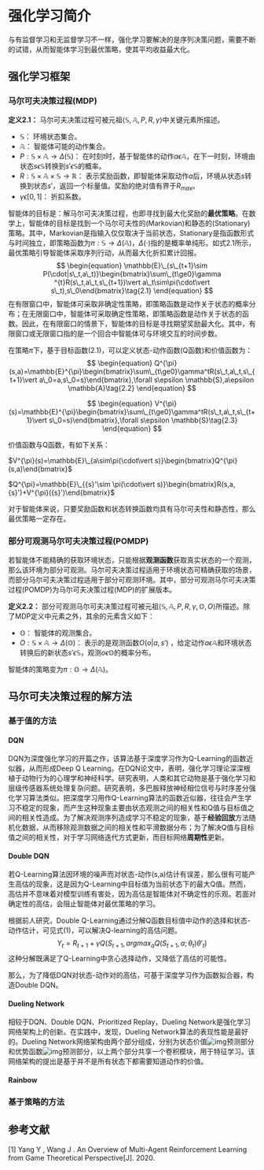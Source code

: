 # 强化学习简介

与有监督学习和无监督学习不一样，强化学习要解决的是序列决策问题，需要不断的试错，从而智能体学习到最优策略，使其平均收益最大化。

## 强化学习框架

### 马尔可夫决策过程(MDP) 

**定义2.1：** 马尔可夫决策过程可被元祖$\langle \mathbb{S},\mathbb{A},P,R,\gamma \rangle$中关键元素所描述。

- $\mathbb{S}：$ 环境状态集合。
- $\mathbb{A}：$ 智能体可能的动作集合。
- $P:\mathbb{S}\times\mathbb{A}\to\Delta(\mathbb{S})：$ 在时刻$t$时，基于智能体的动作$a\epsilon\mathbb{A}$，在下一时刻，环境由状态$s\epsilon\mathbb{S}$转换到${s}'\epsilon\mathbb{S}$的概率。
- $R:\mathbb{S}\times\mathbb{A}\times\mathbb{S}\to\mathbb{R}：$ 表示奖励函数，即智能体采取动作$a$后，环境从状态$s$转换到状态${s}'$，返回一个标量值。奖励的绝对值有界于$R_{max}$。
- $\gamma\epsilon[0,1]：$ 折扣系数。

智能体的目标是：解马尔可夫决策过程，也即寻找到最大化奖励的**最优策略**。在数学上，智能体的目标是找到一个马尔可夫性的(Markovian)和静态的(Stationary)策略。其中，Markovian是指输入仅仅取决于当前状态，Stationary是指函数形式与时间独立，即策略函数为$\pi:\mathbb{S}\to\Delta(\mathbb{A})$，$\Delta(\cdot)$指的是概率单纯形。如式2.1所示，最优策略引导智能体采取序列行动，从而最大化折扣累计回报。
$$
\begin{equation}
\mathbb{E}\_{s\_{t+1}\sim P(\cdot|s\_t,a\_t)}\begin{bmatrix}\sum\_{t\ge0}\gamma ^{t}R(s\_t,a\_t,s\_{t+1})\vert a\_t\sim\pi(\cdot\vert s\_t),s\_0\end{bmatrix}\tag{2.1}
\end{equation}
$$
在有限窗口中，智能体可采取非确定性策略，即策略函数是动作关于状态的概率分布；在无限窗口中，智能体可采取确定性策略，即策略函数是动作关于状态的函数。因此，在有限窗口的情景下，智能体的目标是寻找期望奖励最大化。其中，有限窗口或无限窗口指的是一个回合中智能体可与环境交互的时间步数。

在策略$\pi$下，基于目标函数(2.1)，可以定义状态-动作函数(Q函数)和价值函数为：
$$
\begin{equation}
Q^{\pi}(s,a)=\mathbb{E}^{\pi}\begin{bmatrix}\sum\_{t\ge0}\gamma^tR(s\_t,a\_t,s\_{t+1}\vert a\_0=a,s\_0=s)\end{bmatrix},\forall s\epsilon \mathbb{S},a\epsilon \mathbb{A}\tag{2.2}
\end{equation}
$$

$$
\begin{equation}
V^{\pi}(s)=\mathbb{E}^{\pi}\begin{bmatrix}\sum\_{t\ge0}\gamma^tR(s\_t,a\_t,s\_{t+1}\vert s\_0=s)\end{bmatrix},\forall s\epsilon \mathbb{S}\tag{2.3}
\end{equation}
$$

价值函数与Q函数，有如下关系：

$V^{\pi}(s)=\mathbb{E}\_{a\sim\pi(\cdot\vert s)}\begin{bmatrix}Q^{\pi}(s,a)\end{bmatrix}$

$Q^{\pi}=\mathbb{E}\_{{s}'\sim \pi(\cdot\vert s)}\begin{bmatrix}R(s,a,{s}')+V^{\pi}({s}')\end{bmatrix}$

 对于智能体来说，只要奖励函数和状态转换函数均具有马尔可夫性和静态性，那么最优策略一定存在。



### 部分可观测马尔可夫决策过程(POMDP)

若智能体不能精确的获取环境状态，只能根据**观测函数**获取真实状态的一个观测，那么该环境为部分可观测。马尔可夫决策过程适用于环境状态可精确获取的场景，而部分马尔可夫决策过程适用于部分可观测环境。其中，部分可观测马尔可夫决策过程(POMDP)为马尔可夫决策过程(MDP)的扩展版本。

**定义2.2：** 部分可观测马尔可夫决策过程可被元祖$\langle \mathbb{S},\mathbb{A},P,R,\gamma,\mathbb{O},O \rangle$所描述。除了MDP定义中元素之外，其余的元素含义如下：

- $\mathbb{O}：$ 智能体的观测集合。
- $O:\mathbb{S}\times\mathbb{A}\to\Delta(\mathbb{O})：$ 表示的是观测函数$O(o\vert a,{s}')$ ，给定动作$a\epsilon \mathbb{A}$和环境状态转换后的新状态${s}'\epsilon \mathbb{S}$，观测$o\epsilon \mathbb{O}$的概率分布。

智能体的策略变为$\pi:\mathbb{O}\to\Delta(\mathbb{A})$。

## 马尔可夫决策过程的解方法

### 基于值的方法

#### DQN

DQN为深度强化学习的开篇之作，该算法基于深度学习作为Q-Learning的函数近似器，从而形成Deep Q Learning。在DQN论文中，表明，强化学习理论深深根植于动物行为的心理学和神经科学。研究表明，人类和其它动物是基于强化学习和层级传感器系统处理复杂问题。研究表明，多巴胺释放神经相位信号与时序差分强化学习算法类似。把深度学习用作Q-Learning算法的函数近似器，往往会产生学习不稳定的现象，而产生这种现象主要由状态观测之间的相关性和Q值与目标值之间的相关性造成。为了解决观测序列造成学习不稳定的现象，基于**经验回放**方法随机化数据，从而移除观测数据之间的相关性和平滑数据分布；为了解决Q值与目标值之间的相关性，对于学习网络迭代方式更新，而目标网络**周期性**更新。

#### Double DQN

若Q-Learning算法因环境的噪声而对状态-动作(s,a)估计有误差，那么很有可能产生高估的现象，这是因为Q-Learning中目标值为当前状态下的最大Q值。然而，高估并不意味着对模型训练有害处，因为高估是智能体对不确定性的乐观。若面对确定性的高估，会阻止智能体对最优策略的学习。

根据前人研究，Double Q-Learning通过分解Q函数目标值中动作的选择和状态-动作估计，可见式(1)，可以解决Q-learning的高估问题。
$$
Y_t=R_{t+1}+\gamma Q(S_{t+1},argmax_{a}Q(S_{t+1},a;\theta_{t}){\theta}'_{t})
$$
这种分解既满足了Q-Learning中贪心选择动作，又降低了高估的可能性。

那么，为了降低DQN对状态-动作对的高估，可基于深度学习作为函数拟合器，构造Double DQN。

#### Dueling Network

相较于DQN、Double DQN、Prioritized Replay，Dueling Network是强化学习网络架构上的创新。在实践中，发现，Dueling Network算法的表现性能是最好的。Dueling Network网络架构由两个部分组成，分别为状态价值![img](https://cdn.nlark.com/yuque/__latex/283b1b0d0929bc6fe1f092901d366e1a.svg)预测部分和优势函数![img](https://cdn.nlark.com/yuque/__latex/450c50a85770bd2a9af629098326981d.svg)预测部分，以上两个部分共享一个卷积模块，用于特征学习。该网络架构的提出是基于并不是所有状态下都需要知道动作的价值。

#### Rainbow



### 基于策略的方法



## 参考文献

[1] Yang Y ,  Wang J . An Overview of Multi-Agent Reinforcement Learning from Game Theoretical Perspective[J].  2020.
